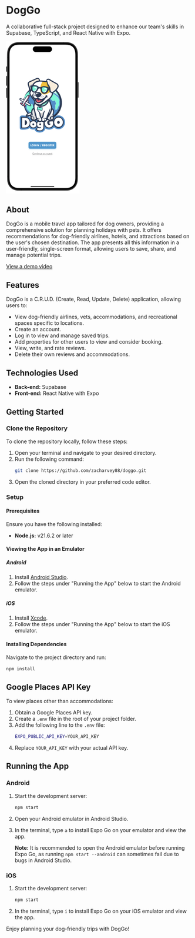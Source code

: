 # DogGo

A collaborative full-stack project designed to enhance our team's skills in Supabase, TypeScript, and React Native with Expo. 

[<img src="./assets/images/previews/doggo-home-page.png" width="200" >](https://www.zacharvey.com/doggo)

## About

DogGo is a mobile travel app tailored for dog owners, providing a comprehensive solution for planning holidays with pets. It offers recommendations for dog-friendly airlines, hotels, and attractions based on the user's chosen destination. The app presents all this information in a user-friendly, single-screen format, allowing users to save, share, and manage potential trips.

[View a demo video](https://www.zacharvey.com/doggo)

## Features

DogGo is a C.R.U.D. (Create, Read, Update, Delete) application, allowing users to:

- View dog-friendly airlines, vets, accommodations, and recreational spaces specific to locations.
- Create an account.
- Log in to view and manage saved trips.
- Add properties for other users to view and consider booking.
- View, write, and rate reviews.
- Delete their own reviews and accommodations.

## Technologies Used

- **Back-end:** Supabase
- **Front-end:** React Native with Expo

## Getting Started

### Clone the Repository

To clone the repository locally, follow these steps:

1. Open your terminal and navigate to your desired directory.
2. Run the following command:
    ```sh
    git clone https://github.com/zacharvey88/doggo.git
    ```
3. Open the cloned directory in your preferred code editor.

### Setup

#### Prerequisites

Ensure you have the following installed:

- **Node.js:** v21.6.2 or later

#### Viewing the App in an Emulator

##### Android

1. Install [Android Studio](https://developer.android.com/studio/install).
2. Follow the steps under "Running the App" below to start the Android emulator.

##### iOS

1. Install [Xcode](https://apps.apple.com/us/app/xcode/id497799835?mt=12).
2. Follow the steps under "Running the App" below to start the iOS emulator.

#### Installing Dependencies

Navigate to the project directory and run:
```sh
npm install
```

## Google Places API Key

To view places other than accommodations:

1. Obtain a Google Places API key.
2. Create a `.env` file in the root of your project folder.
3. Add the following line to the `.env` file:
    ```sh
    EXPO_PUBLIC_API_KEY=YOUR_API_KEY
    ```
4. Replace `YOUR_API_KEY` with your actual API key.

## Running the App

### Android

1. Start the development server:
    ```sh
    npm start
    ```
2. Open your Android emulator in Android Studio.
3. In the terminal, type `a` to install Expo Go on your emulator and view the app.

   **Note:** It is recommended to open the Android emulator before running Expo Go, as running `npm start --android` can sometimes fail due to bugs in Android Studio.

### iOS

1. Start the development server:
    ```sh
    npm start
    ```
2. In the terminal, type `i` to install Expo Go on your iOS emulator and view the app.

Enjoy planning your dog-friendly trips with DogGo!
